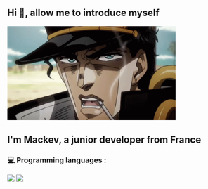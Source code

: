 ## Hi 👋, allow me to introduce myself

<img src="https://github.com/Mackevv/Mackevv/blob/main/mackev/jotaro.gif" width="383" height="214"/>

## I'm Mackev, a junior developer from France

### 💻 Programming languages :

<p>
  <img src="https://img.shields.io/badge/-JavaScript-f0db4f?style=square&logo=javascript&logoColor=323330" />
  <img src="https://img.shields.io/badge/-NodeJS-3c873a?style=square&logo=node.js&logoColor=f7fff9" />
<p/> 
